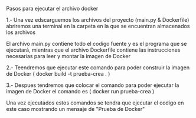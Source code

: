Pasos para ejecutar el archivo docker

1.- Una vez edscarguemos los archivos del proyecto (main.py & Dockerfile) abriremos una terminal en la carpeta en la que se encuentran almacenados los archivos

El archivo main.py contiene todo el codigo fuente y es el programa que se ejecutará, mientras que el archivo Dockerfile contiene las instrucciones necesarias para leer y montar la imagen de Docker

2.- Teendremos que ejecutar este comando para poder construir la imagen de Docker ( docker build -t prueba-crea . )

3.- Despues tendremos que colocar el comando para poder ejecutar la imagen de Docker el comando es ( docker run prueba-crea )

Una vez ejecutados estos comandos se tendra que ejecutar el codigo en este caso mostrando un mensaje de "Prueba de Docker"
